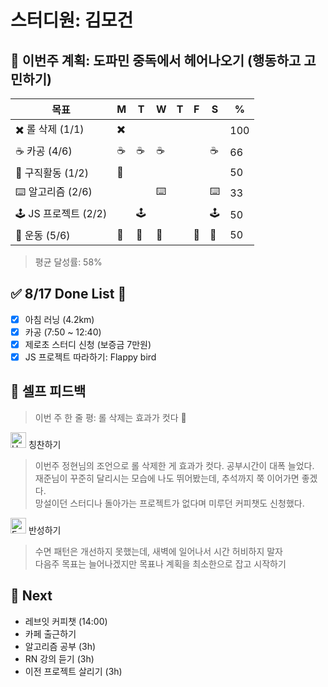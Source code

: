 # 스터디원: 김모건

## 🚀 이번주 계획: 도파민 중독에서 헤어나오기 (행동하고 고민하기)

| 목표                 | M   | T   | W   | T   | F   | S   | %   |
| -------------------- | --- | --- | --- | --- | --- | --- | --- |
| ✖️ 롤 삭제 (1/1)     | ✖️  |     |     |     |     |     | 100 |
| ☕ 카공 (4/6)        | ☕  | ☕  | ☕  |     |     | ☕  | 66  |
| 🏢 구직활동 (1/2)    | 🏢  |     |     |     |     |     | 50  |
| ⌨️ 알고리즘 (2/6)    |     |     | ⌨️  |     |     | ⌨️  | 33  |
| 🕹️ JS 프로젝트 (2/2) |     | 🕹️  |     |     |     | 🕹️  | 50  |
| 🌟 운동 (5/6)        | 🌟  | 🌟  | 🌟  |     | 🌟  | 🌟  | 50  |

> 평균 달성률: 58% <br>

## ✅ 8/17 Done List 🌸

- [x] 아침 러닝 (4.2km)
- [x] 카공 (7:50 ~ 12:40)
- [x] 제로초 스터디 신청 (보증금 7만원)
- [x] JS 프로젝트 따라하기: Flappy bird

## 🎉 셀프 피드백

> 이번 주 한 줄 평: 롤 삭제는 효과가 컷다 🌟 <br>

<img src="https://raw.githubusercontent.com/Tarikul-Islam-Anik/Animated-Fluent-Emojis/master/Emojis/Smilies/Hugging%20Face.png" alt="Hugging Face" width="25" height="25"> 칭찬하기 </img>

> 이번주 정현님의 조언으로 롤 삭제한 게 효과가 컷다. 공부시간이 대폭 늘었다.<br>
> 재준님이 꾸준히 달리시는 모습에 나도 뛰어봤는데, 추석까지 쭉 이어가면 좋겠다. <br>
> 망설이던 스터디나 돌아가는 프로젝트가 없다며 미루던 커피챗도 신청했다. <br>

<img src="https://raw.githubusercontent.com/Tarikul-Islam-Anik/Animated-Fluent-Emojis/master/Emojis/Smilies/Face%20with%20Monocle.png" alt="Face with Monocle" width="25" height="25"> 반성하기</img>

> 수면 패턴은 개선하지 못했는데, 새벽에 일어나서 시간 허비하지 말자<br>
> 다음주 목표는 늘어나겠지만 목표나 계획을 최소한으로 잡고 시작하기<br>

## 🌱 Next

- 레브잇 커피챗 (14:00)
- 카페 출근하기
- 알고리즘 공부 (3h)
- RN 강의 듣기 (3h)
- 이전 프로젝트 살리기 (3h)
